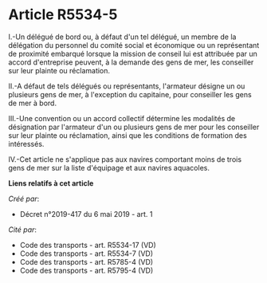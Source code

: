 # Article R5534-5

I.-Un délégué de bord ou, à défaut d'un tel délégué, un membre de la délégation du personnel du comité social et économique
ou un représentant de proximité embarqué lorsque la mission de conseil lui est attribuée par un accord d'entreprise peuvent,
à la demande des gens de mer, les conseiller sur leur plainte ou réclamation.

II.-A défaut de tels délégués ou représentants, l'armateur désigne un ou plusieurs gens de mer, à l'exception du capitaine,
pour conseiller les gens de mer à bord.

III.-Une convention ou un accord collectif détermine les modalités de désignation par l'armateur d'un ou plusieurs gens de
mer pour les conseiller sur leur plainte ou réclamation, ainsi que les conditions de formation des intéressés.

IV.-Cet article ne s'applique pas aux navires comportant moins de trois gens de mer sur la liste d'équipage et aux navires
aquacoles.

**Liens relatifs à cet article**

_Créé par_:

  - Décret n°2019-417 du 6 mai 2019 - art. 1

_Cité par_:

  - Code des transports - art. R5534-17 (VD)
  - Code des transports - art. R5534-7 (VD)
  - Code des transports - art. R5785-4 (VD)
  - Code des transports - art. R5795-4 (VD)
